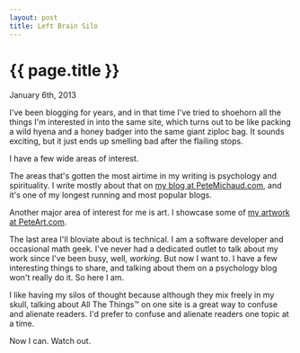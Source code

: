 ```yaml
---
layout: post
title: Left Brain Silo
---
```


{{ page.title }}
================

<p class="meta">January 6th, 2013</p>

I've been blogging for years, and in that time I've tried to shoehorn all the things I'm interested in into the same
site, which turns out to be like packing a wild hyena and a honey badger into the same giant ziploc bag. It sounds
exciting, but it just ends up smelling bad after the flailing stops.

I have a few wide areas of interest.

The areas that's gotten the most airtime in my writing is psychology and spirituality. I write mostly about that on [my
blog at PeteMichaud.com](http://www.petermichaud.com), and it's one of my longest running and most popular blogs.

Another major area of interest for me is art. I showcase some of [my artwork at PeteArt.com](http://www.peteart.com).

The last area I'll bloviate about is technical. I am a software developer and occasional math geek. I've never
had a dedicated outlet to talk about my work since I've been busy, well, *working*. But now I want to. I have a few
interesting things to share, and talking about them on a psychology blog won't really do it. So here I am.

I like having my silos of thought because although they mix freely in my skull, talking about All The Things&trade; on
one site is a great way to confuse and alienate readers. I'd prefer to confuse and alienate readers one topic at a time.

Now I can. Watch out.